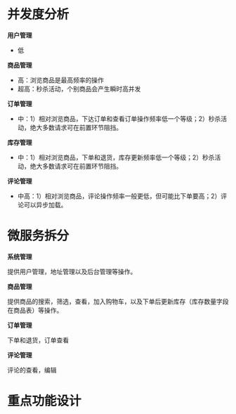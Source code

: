 # 并发度分析

**用户管理**

- 低

**商品管理**

- 高：浏览商品是最高频率的操作
- 超高：秒杀活动，个别商品会产生瞬时高并发

**订单管理**

- 中：1）相对浏览商品，下达订单和查看订单操作频率低一个等级；2）秒杀活动，绝大多数请求可在前置环节阻挡。

**库存管理**

- 中：1）相对浏览商品，下单和退货，库存更新频率低一个等级；2）秒杀活动，绝大多数请求可在前置环节阻挡。

**评论管理**

- 中高：1）相对浏览商品，评论操作频率一般更低，但可能比下单要高；2）评论可以异步加载。

# 微服务拆分

**系统管理**

提供用户管理，地址管理以及后台管理等操作。

**商品管理**

提供商品的搜索，筛选，查看，加入购物车，以及下单后更新库存（库存数量字段在商品表）等操作。

**订单管理**

下单和退货，订单查看

**评论管理**

评论的查看，编辑

# 重点功能设计